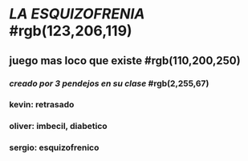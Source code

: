 # **_LA ESQUIZOFRENIA_** #rgb(123,206,119)
## **juego mas loco que existe** #rgb(110,200,250)
### *creado por 3 pendejos en su clase* #rgb(2,255,67)
### kevin: retrasado
### oliver: imbecil, diabetico
### sergio: esquizofrenico